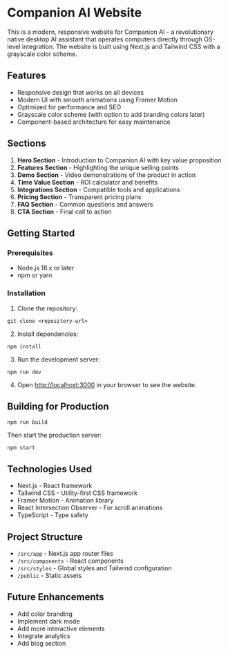 # Companion AI Website

This is a modern, responsive website for Companion AI - a revolutionary native desktop AI assistant that operates computers directly through OS-level integration. The website is built using Next.js and Tailwind CSS with a grayscale color scheme.

## Features

- Responsive design that works on all devices
- Modern UI with smooth animations using Framer Motion
- Optimized for performance and SEO
- Grayscale color scheme (with option to add branding colors later)
- Component-based architecture for easy maintenance

## Sections

1. **Hero Section** - Introduction to Companion AI with key value proposition
2. **Features Section** - Highlighting the unique selling points
3. **Demo Section** - Video demonstrations of the product in action
4. **Time Value Section** - ROI calculator and benefits
5. **Integrations Section** - Compatible tools and applications
6. **Pricing Section** - Transparent pricing plans
7. **FAQ Section** - Common questions and answers
8. **CTA Section** - Final call to action

## Getting Started

### Prerequisites

- Node.js 18.x or later
- npm or yarn

### Installation

1. Clone the repository:
```
git clone <repository-url>
```

2. Install dependencies:
```
npm install
```

3. Run the development server:
```
npm run dev
```

4. Open [http://localhost:3000](http://localhost:3000) in your browser to see the website.

## Building for Production

```
npm run build
```

Then start the production server:

```
npm start
```

## Technologies Used

- Next.js - React framework
- Tailwind CSS - Utility-first CSS framework
- Framer Motion - Animation library
- React Intersection Observer - For scroll animations
- TypeScript - Type safety

## Project Structure

- `/src/app` - Next.js app router files
- `/src/components` - React components
- `/src/styles` - Global styles and Tailwind configuration
- `/public` - Static assets

## Future Enhancements

- Add color branding
- Implement dark mode
- Add more interactive elements
- Integrate analytics
- Add blog section 